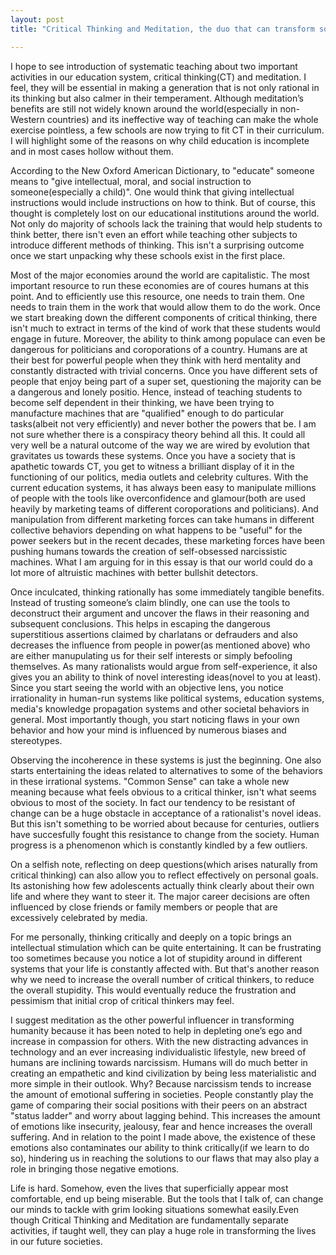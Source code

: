 ```yaml
---
layout: post
title: "Critical Thinking and Meditation, the duo that can transform societies"

---
```


I hope to see introduction of systematic teaching about two important activities in our education system, critical thinking(CT) and meditation. I feel, they will be essential in making a generation that is not only rational in its thinking but also calmer in their temperament. Although meditation’s benefits are still not widely known around the world(especially in non-Western countries) and its ineffective way of teaching can make the whole exercise pointless, a few schools are now trying to fit CT in their curriculum. I will highlight some of the reasons on why child education is incomplete and in most cases hollow without them. 

According to the New Oxford American Dictionary, to "educate" someone means to "give intellectual, moral, and social instruction to someone(especially a child)". One would think that giving intellectual instructions would include instructions on how to think. But of course, this thought is completely lost on our educational institutions around the world. Not only do majority of schools lack the training that would help students to think better, there isn't even an effort while teaching other subjects to introduce different methods of thinking. This isn't a surprising outcome once we start unpacking why these schools exist in the first place. 

Most of the major economies around the world are capitalistic. The most important resource to run these economies are of coures humans at this point. And to efficiently use this resource, one needs to train them. One needs to train them in the work that would allow them to do the work. Once we start breaking down the different components of critical thinking, there isn't much to extract in terms of the kind of work that these students would engage in future. Moreover, the ability to think among populace can even be dangerous for politicians and coroporations of a country. Humans are at their best for powerful people when they think with herd mentality and constantly distracted with trivial concerns. Once you have different sets of people that enjoy being part of a super set, questioning the majority can be a dangerous and lonely positio. Hence, instead of teaching students to become self dependent in their thinking, we have been trying to manufacture machines that are "qualified" enough to do particular tasks(albeit not very efficiently) and never bother the powers that be. I am not sure whether there is a conspiracy theory behind all this. It could all very well be a natural outcome of the way we are wired by evolution that gravitates us towards these systems. Once you have a society that is apathetic towards CT, you get to witness a brilliant display of it in the functioning of our politics, media outlets and celebrity cultures. With the current education systems, it has always been easy to manipulate millions of people with the tools like overconfidence and glamour(both are used heavily by marketing teams of different coroporations and politicians).  And manipulation from different marketing forces can take humans in different collective behaviors depending on what happens to be "useful" for the power seekers but in the recent decades, these marketing forces have been pushing humans towards the creation of self-obsessed narcissistic machines. What I am arguing for in this essay is that our world could do a lot more of altruistic machines with better bullshit detectors. 

Once inculcated, thinking rationally has some immediately tangible benefits. Instead of trusting someone’s claim blindly, one can use the tools to deconstruct their argument and uncover the flaws in their reasoning and subsequent conclusions. This helps in escaping the dangerous superstitious assertions claimed by charlatans or defrauders and also decreases the influence from people in power(as mentioned above) who are either manupulating us for their self interests or simply befooling themselves. As many rationalists would argue from self-experience, it also gives you an ability to think of novel interesting ideas(novel to you at least). Since you start seeing the world with an objective lens, you notice irrationality in human-run systems like political systems, education systems, media's knowledge propagation systems and other societal behaviors in general. Most importantly though, you start noticing flaws in your own behavior and how your mind is influenced by numerous biases and stereotypes. 


Observing the incoherence in these systems is just the beginning. One also starts entertaining the ideas related to alternatives to some of the behaviors in these irrational systems. "Common Sense" can take a whole new meaning because what feels obvious to a critical thinker, isn't what seems obvious to most of the society. In fact our tendency to be resistant of change can be a huge obstacle in acceptance of a rationalist's novel ideas. But this isn't something to be worried about because for centuries, outliers have succesfully fought this resistance to change from the society. Human progress is a phenomenon which is constantly kindled by a few outliers. 


On a selfish note, reflecting on deep questions(which arises naturally from critical thinking) can also allow you to reflect effectively on personal goals. Its astonishing how few adolescents actually think clearly about their own life and where they want to steer it. The major career decisions are often influenced by close friends or family members or people that are excessively celebrated by media. 

For me personally, thinking critically and deeply on a topic brings an intellectual stimulation which can be quite entertaining. It can be frustrating too sometimes because you notice a lot of stupidity around in different systems that your life is constantly affected with. But that's another reason why we need to increase the overall number of critical thinkers, to reduce the overall stupidity. This would eventually reduce the frustration and pessimism that initial crop of critical thinkers may feel. 

I suggest meditation as the other powerful influencer in transforming humanity because it has been noted to help in depleting one’s ego and increase in compassion for others. With the new distracting advances in technology and an ever increasing individualistic lifestyle, new breed of humans are inclining towards narcissism. Humans will do much better in creating an empathetic and kind civilization by being less materialistic and more simple in their outlook. Why? Because narcissism tends to increase the amount of emotional suffering in societies. People constantly play the game of comparing their social positions with their peers on an abstract "status ladder" and worry about lagging behind. This increases the amount of emotions like insecurity, jealousy, fear and hence increases the overall suffering. And in relation to the point I made above, the existence of these emotions also contaminates our ability to think critically(if we learn to do so), hindering us in reaching the solutions to our flaws that may also play a role in bringing those negative emotions. 

Life is hard. Somehow, even the lives that superficially appear most comfortable, end up being miserable. But the tools that I talk of, can change our minds to tackle with grim looking situations somewhat easily.Even though Critical Thinking and Meditation are fundamentally separate activities, if taught well, they can play a huge role in transforming the lives in our future societies. 